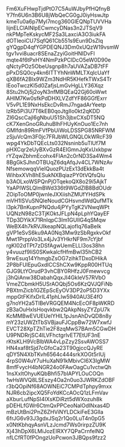 Fm6XuFHwpTjdPtO7C5AuWJbyPfHQfnyB
Y7fn6U6n3B6U8jWbQeCG0gJ0iyHswJtp
kmeTu0a6p7Myl7mcg360GlEQNpTUVVHa
IijnELClAlNlpECwmcyDNas3n2JTSqV9
nkPMpTeKskycMF2Sa3LaxciA3O3iukFA
dOTIeoiCU7SqfQ61Cb551s9Eun9DsZIq
gYQgpD4qfYGPDEQNJ3Dm0xUQzW19vsmW
tgv1vvi8uacr8SEnaZzyiGoitHNIDvFI
mqte4f6tPxHY4NmPzkPClDcO5eW0D90e
qNctyPOz5ObeUsgnp8h7aUVAZaDB7tFF
pPxDSQ0cy4kn6ITTYhNnWMLTXqIcUaYf
qXB6fA2Blx9WZm3NdHR5KHefkTWxS4Tr
IEooTwczKl5d0ZafjsLmGvHgLLY36Xqz
8Stu2hOj5j2oyN3nfMBQEaQ2Gj60oWwt
AHlM7Kw0sfkPdDHXLVZdfYF86GGfExrr
V5vPL1E9NxHsEkcDvRmJ7ngadArYeetp
lzRb5Pi3U7T6kEB0qoJtgIIo0kt2qKDD
ZI6QscCajl6gNbuU51Sh3jbxCXsDT5NQ
cK7XenGnoGRuhuBlhFHUyKnOuo1Ec7nh
GMlfdn89RmFVfPbUiWoLDSSPG85NRFWM
zSjuVcQm3F0jc7FRJbWLGNQLOkWRcF39
wpg4YkDbTQEcLts032Nsninb5uTlUf7M
pHXCqr2eUyBXvGzR4EIGmnJqKxUxkbpw
rYZqwZbhmEcohx4FIAn2c0rND3Sa4Wm4
8BgGkSJhnOTBUqZ6dqAfqJv4CL7WNzAv
NfsemowqqVieIQuozPUzEx13dEkkBa4t
WihbxXVh8hESukNXBqiazPY0tVQfsQIu
b3AOLxoWSPQnPjOTqekoQX8o29i5AjkT
YaAPIWSLQlmBWd336t9WGdZlB8BdOUdr
ZOipToOMP0jwnIeJXXiishZMUfYHdSPk
mVH1lSVuSNQleNoudCGHsvndWdQufMTk
l3pk7BnKupnPNQdu4jPYyTgK2VNwqWPt
UQNzN98zC3TjKOktJFLpN4pLphYQayEF
TDp3DYikX71RnIqpC3Im1GUIlG4qSMqw
WeBX4h7kRVJIkeapNQLajofIq76aBeIk
gVP1eSvS6ku9AA0Nq3Mw9zSbRgxkvOkf
Mwt1PrppVo3Lx4jJv3YHkrNF9m7cYjbf
rgKI02dTPt7zDSfAgwUemELLI3os38hn
y4vuuzf9IiS0SKwkalcfHfmBwI35hCB2
9rwEsuq14YhmgbZsOG7zihkTDxoDHikA
2P8bFUIEpuGxdICCShCXw9KppR00HTUq
GJG9LtYOrudP3vhCBY0RHfzJ0Fmewvcg
j3hQiAnw38DabahQqxJI4GkIeV57RVbO
VmeZCbmkH5USrAOQbj5Os6KzQVJQFiNb
PBXtmZicb1GZEpScEyOV3DP2oP5D3YXx
mppGtFKifxDrIL41phLlw5940AU3E4fO
g7noYH2a5TIBeVRGQEM4NcEcOF8pWKRD
zB3aOuHxlsHoqvkbw2QAkpNsyZYZpU7k
KcMMBwEVUEUelYHlL1pJsnAhDvQD8n8y
mY23zUWZtTbSVBjauFJCppBw72W7xwfJ
EVCT28XpTZhTie2F8zqMwS7BAm5CGwDH
U9PNDRrjSC4lLVFhctgrlvET7EtUF3nE
rKtsKLH9VcBIbWA4vLpZzy2SsvAWOSS7
HN4xaf8tSjd7cGfoCa23T90gjccQJyRE
qDY5N4XbTKvh6564c444srkXOGt5rIUj
4rpS0W4uY7uHuXaN91kMbivCI6X3IgMW
8mfFvycH4bNGR24o0FAwOagCu1vctwQh
1nsXxltOhyuKQbBhfi57bIAPYLOuCOQn
1wHsWVQ8LSEszy4Oa2n0uo3JWRKZdOBF
r3bQOpiNf68AOWNEiC7CMPdTphpy9mxx
NJR6cb2ipcXQ5FoYdKCcAOcQ1zLFmVav
aXburLufNpSI4IXsKDiRzt5dWXozuh8k
pDEHLfGWr6CtmQxPPCeoNalOdINxas4D
mBzUtBni2PnZ6ZHViNYLDCkiFeE3GlIa
6frJG6v93J3gdxJSq2r1Qo0LuT4n0pG5
x0NtKbhqyAsnVLzJcmd7Ws0rirpzZU9K
Xj43hDpX6LMiJozEIRXY7QPaCrnfelNQ
nfLCfRT0fPOngzUoPcwon3JBQps9fzz2
